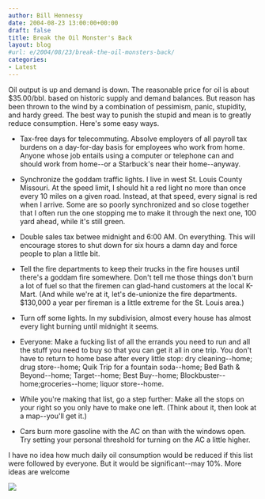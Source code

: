 ```yaml
---
author: Bill Hennessy
date: 2004-08-23 13:00:00+00:00
draft: false
title: Break the Oil Monster's Back
layout: blog
#url: e/2004/08/23/break-the-oil-monsters-back/
categories:
- Latest
---
```


Oil output is up and demand is down. The reasonable price for oil is about $35.00/bbl. based on historic supply and demand balances. But reason has been thrown to the wind by a combination of pessimism, panic, stupidity, and hardy greed. The best way to punish the stupid and mean is to greatly reduce consumption. Here's some easy ways.





  * Tax-free days for telecommuting. Absolve employers of all payroll tax burdens on a day-for-day basis for employees who work from home. Anyone whose job entails using a computer or telephone can and should work from home--or a Starbuck's near their home--anyway.   

  * Synchronize the goddam traffic lights. I live in west St. Louis County Missouri. At the speed limit, I should hit a red light no more than once every 10 miles on a given road. Instead, at that speed, every signal is red when I arrive. Some are so poorly synchronized and so close together that I often run the one stopping me to make it through the next one, 100 yard ahead, while it's still green.   

  * Double sales tax betwee midnight and 6:00 AM. On everything. This will encourage stores to shut down for six hours a damn day and force people to plan a little bit.   

  * Tell the fire departments to keep their trucks in the fire houses until there's a goddam fire somewhere. Don't tell me those things don't burn a lot of fuel so that the firemen can glad-hand customers at the local K-Mart. (And while we're at it, let's de-unionize the fire departments. $130,000 a year per fireman is a little extreme for the St. Louis area.)  

  * Turn off some lights. In my subdivision, almost every house has almost every light burning until midnight it seems.  

  * Everyone: Make a fucking list of all the errands you need to run and all the stuff you need to buy so that you can get it all in one trip. You don't have to return to home base after every little stop: dry cleaning--home; drug store--home; Quik Trip for a fountain soda--home; Bed Bath & Beyond--home; Target--home; Best Buy--home; Blockbuster--home;groceries--home; liquor store--home.   

  * While you're making that list, go a step further: Make all the stops on your right so you only have to make one left. (Think about it, then look at a map--you'll get it.)  

  * Cars burn more gasoline with the AC on than with the windows open. Try setting your personal threshold for turning on the AC a little higher. 


I have no idea how much daily oil consumption would be reduced if this list were followed by everyone. But it would be significant--may 10%. More ideas are welcome

![](https://blog.billhennessy.com/aggbug.aspx?PostID=636)

